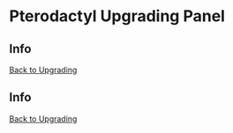 # Pterodactyl Upgrading Panel

## Info

[Back to Upgrading](/Pterodactyl/3%20-%20Upgrading)

###














## Info

[Back to Upgrading](/Pterodactyl/3%20-%20Upgrading)